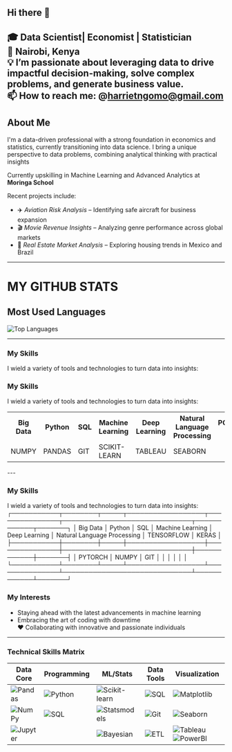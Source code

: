 ## Hi there 👋
🎓 **Data Scientist| Economist | Statistician**  
📍 **Nairobi, Kenya**  
💡 I’m passionate about leveraging data to drive impactful decision-making, solve complex problems, and generate business value.  
📫 How to reach me: @harrietngomo@gmail.com
---

## About Me

I'm a data-driven professional with a strong foundation in economics and statistics, currently transitioning into data science. I bring a unique perspective to data problems, combining analytical thinking with practical insights

Currently upskilling in Machine Learning and Advanced Analytics at **Moringa School**  

Recent projects include:
- ✈️ *Aviation Risk Analysis* – Identifying safe aircraft for business expansion  
- 🎬 *Movie Revenue Insights* – Analyzing genre performance across global markets  
- 🏡 *Real Estate Market Analysis* – Exploring housing trends in Mexico and Brazil  

---

# MY GITHUB STATS

## Most Used Languages

![Top Languages](https://github-readme-stats.vercel.app/api/top-langs/?username=Harriet-ngomo&layout=compact&hide=html,css,cython,c&langs_count=6&theme=merko)

---

### My Skills

I wield a variety of tools and technologies to turn data into insights:



### My Skills

I wield a variety of tools and technologies to turn data into insights:

<table>
  <tr>
    <th>Big Data</th>
    <th>Python</th>
    <th>SQL</th>
    <th>Machine Learning</th>
    <th>Deep Learning</th>
    <th>Natural Language Processing</th>
    <th>POWER BI</th>
  </tr>
  <tr>
    <td>NUMPY</td>
    <td>PANDAS</td>
    <td>GIT</td>
    <td>SCIKIT-LEARN</td>
    <td>TABLEAU</td>
    <td>SEABORN</td>
    <td></td>
  </tr>
</table>
---




### My Skills

I wield a variety of tools and technologies to turn data into insights:
┌───────────┬────────┬─────┬──────────────────┬───────────────┬──────────────────────────────┬────────────┬───────┐
│ Big Data │ Python │ SQL │ Machine Learning │ Deep Learning │ Natural Language Processing │ TENSORFLOW │ KERAS │
├───────────┼────────┼─────┼──────────────────┼───────────────┼──────────────────────────────┼────────────┼───────┤
│ PYTORCH │ NUMPY │ GIT │ │ │ │ │ │
└───────────┴────────┴─────┴──────────────────┴───────────────┴──────────────────────────────┴────────────┴───────┘




### My Interests

- Staying ahead with the latest advancements in machine learning  
- Embracing the art of coding with downtime  
❤️ Collaborating with innovative and passionate individuals  

---

### Technical Skills Matrix 

| Data Core       | Programming    | ML/Stats       | Data Tools     | Visualization       |
|-----------------|----------------|----------------|----------------|---------------------|
| ![Pandas](https://img.shields.io/badge/Pandas-150458?logo=pandas&logoColor=white) | ![Python](https://img.shields.io/badge/Python-3776AB?logo=python&logoColor=white) | ![Scikit-learn](https://img.shields.io/badge/ScikitLearn-F7931E?logo=scikit-learn&logoColor=white) | ![SQL](https://img.shields.io/badge/SQL-4479A1?logo=postgresql&logoColor=white) | ![Matplotlib](https://img.shields.io/badge/Matplotlib-11557C?logo=python&logoColor=white) |
| ![NumPy](https://img.shields.io/badge/NumPy-013243?logo=numpy&logoColor=white) | ![SQL](https://img.shields.io/badge/SQL-4479A1?logo=postgresql&logoColor=white) | ![Statsmodels](https://img.shields.io/badge/Statsmodels-8C4C94?logo=python&logoColor=white) | ![Git](https://img.shields.io/badge/Git-F05032?logo=git&logoColor=white) | ![Seaborn](https://img.shields.io/badge/Seaborn-5C8DBC?logo=python&logoColor=white) |
| ![Jupyter](https://img.shields.io/badge/Jupyter-F37626?logo=jupyter&logoColor=white) | | ![Bayesian](https://img.shields.io/badge/Bayesian-8C4C94?logo=python&logoColor=white) | ![ETL](https://img.shields.io/badge/ETL-2496ED?logo=apachespark&logoColor=white) | ![Tableau](https://img.shields.io/badge/Tableau-E97627?logo=tableau&logoColor=white) ![PowerBI](https://img.shields.io/badge/Power_BI-F2C811?logo=powerbi&logoColor=black) |
